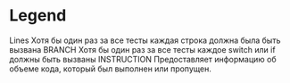 # Legend
Lines
Хотя бы один раз за все тесты каждая строка должна была быть вызвана
BRANCH
Хотя бы один раз за все тесты каждое switch или if должны быть вызваны
INSTRUCTION
Предоставляет информацию об объеме кода, который был выполнен или пропущен.
